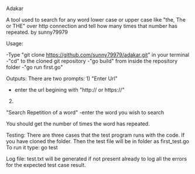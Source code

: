 Adakar

A tool used to search for any word lower case or upper case like "the, The or THE" over http connection and tell how many times that number
has repeated.
by sunny79979

Usage:

-Type "git clone https://github.com/sunny79979/adakar.git" in your terminal
-"cd" to the cloned git repository
-"go build" from inside the repository folder
-"go run first.go"

Outputs:
There are two prompts:
1)
"Enter Url"
- enter the url begining with "http:// or https://"

2)
"Search Repetition of a word"
-enter the word you wish to search

You should get the number of times the word has repeated.

Testing:
There are three cases that the test program runs with the code.
If you have cloned the folder. Then the test file will be in folder as first_test.go
To run it type:
go test

Log file:
test.txt will be generated if not present already to log all the errors for the expected test case result.